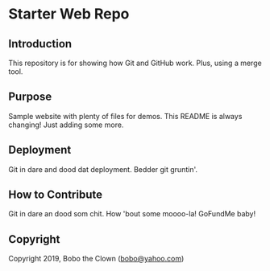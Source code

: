 # Starter Web Repo

## Introduction

This repository is for showing how Git and GitHub work. Plus, using a merge tool.

## Purpose

Sample website with plenty of files for demos. This README is always changing!  Just adding some more.

## Deployment

Git in dare and dood dat deployment. Bedder git gruntin'.

## How to Contribute

Git in dare an dood som chit. How 'bout some moooo-la! GoFundMe baby!

## Copyright

Copyright 2019, Bobo the Clown (bobo@yahoo.com)